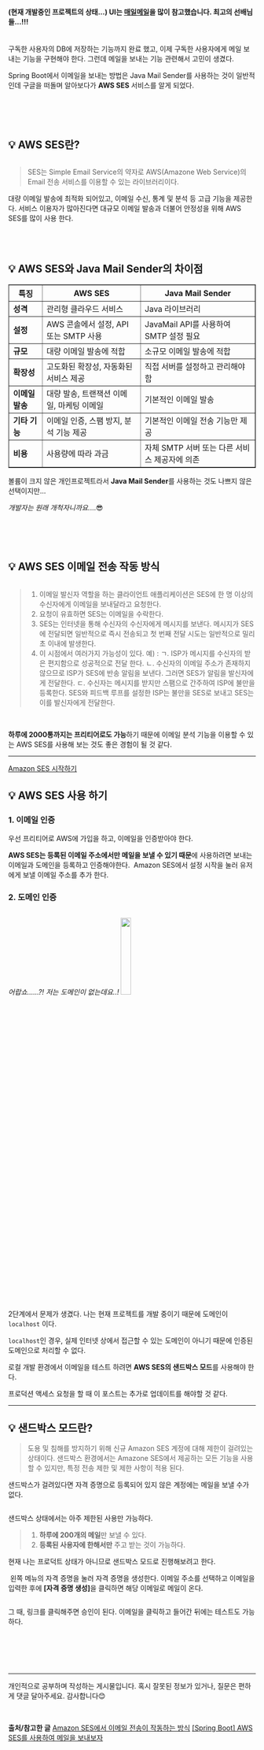 <p><img alt="" src="https://velog.velcdn.com/images/yeonhee314/post/ca458a4d-5b23-4814-95a6-d2d6a97ad7c5/image.gif" /></p>
<h4 id="현재-개발중인-프로젝트의-상태-ui는-매일메일을-많이-참고했습니다-최고의-선배님들">(현재 개발중인 프로젝트의 상태...) UI는 <a href="https://www.maeil-mail.kr/">매일메일</a>을 많이 참고했습니다. 최고의 선배님들...!!!</h4>
<br />
구독한 사용자의 DB에 저장하는 기능까지 완료 했고,
이제 구독한 사용자에게 메일 보내는 기능을 구현해야 한다.
그런데 메일을 보내는 기능 관련해서 고민이 생겼다.
<br />

<p>Spring Boot에서 이메일을 보내는 방법은 Java Mail Sender를 사용하는 것이 일반적인데 
구글을 떠돌며 알아보다가 <strong>AWS SES</strong> 서비스를 알게 되었다.</p>
<p><br /><br /><br /></p>
<h2 id="💡-aws-ses란">💡 AWS SES란?</h2>
<p><img alt="" src="https://velog.velcdn.com/images/yeonhee314/post/5cfb4233-a943-45d1-aac0-1389951d6769/image.png" /></p>
<blockquote>
<p>SES는 Simple Email Service의 약자로 AWS(Amazone Web Service)의 Email 전송 서비스를 이용할 수 있는 라이브러리이다. </p>
</blockquote>
<p>대량 이메일 발송에 최적화 되어있고, 이메일 수신, 통계 및 분석 등 고급 기능을 제공한다.
서비스 이용자가 많아진다면 대규모 이메일 발송과 더불어 안정성을 위해 AWS SES를 많이 사용 한다.</p>
<p><br /><br /></p>
<h2 id="💡-aws-ses와-java-mail-sender의-차이점">💡 AWS SES와 Java Mail Sender의 차이점</h2>
<table border="1" cellpadding="10">
  <thead>
    <tr>
      <th>특징</th>
      <th>AWS SES</th>
      <th>Java Mail Sender</th>
    </tr>
  </thead>
  <tbody>
    <tr>
      <td><strong>성격</strong></td>
      <td>관리형 클라우드 서비스</td>
      <td>Java 라이브러리</td>
    </tr>
    <tr>
      <td><strong>설정</strong></td>
      <td>AWS 콘솔에서 설정, API 또는 SMTP 사용</td>
      <td>JavaMail API를 사용하여 SMTP 설정 필요</td>
    </tr>
    <tr>
      <td><strong>규모</strong></td>
      <td>대량 이메일 발송에 적합</td>
      <td>소규모 이메일 발송에 적합</td>
    </tr>
    <tr>
      <td><strong>확장성</strong></td>
      <td>고도화된 확장성, 자동화된 서비스 제공</td>
      <td>직접 서버를 설정하고 관리해야 함</td>
    </tr>
    <tr>
      <td><strong>이메일 발송</strong></td>
      <td>대량 발송, 트랜잭션 이메일, 마케팅 이메일</td>
      <td>기본적인 이메일 발송</td>
    </tr>
    <tr>
      <td><strong>기타 기능</strong></td>
      <td>이메일 인증, 스팸 방지, 분석 기능 제공</td>
      <td>기본적인 이메일 전송 기능만 제공</td>
    </tr>
    <tr>
      <td><strong>비용</strong></td>
      <td>사용량에 따라 과금</td>
      <td>자체 SMTP 서버 또는 다른 서비스 제공자에 의존</td>
    </tr>
  </tbody>
</table>

<p>볼륨이 크지 않은 개인프로젝트라서 <strong>Java Mail Sender</strong>를 사용하는 것도 나쁘지 않은 선택이지만... </p>
<p><em>개발자는 원래 개척자니까요.</em>...😎</p>
<p><br /><br /><br /></p>
<h2 id="💡-aws-ses-이메일-전송-작동-방식">💡 AWS SES 이메일 전송 작동 방식</h2>
<p><img alt="" src="https://velog.velcdn.com/images/yeonhee314/post/e15f2f22-a318-4809-8378-fb0a2169b5c5/image.png" /></p>
<blockquote>
<ol>
<li>이메일 발신자 역할을 하는 클라이언트 애플리케이션은 SES에 한 명 이상의 수신자에게 이메일을 보내달라고 요청한다.</li>
<li>요청이 유효하면 SES는 이메일을 수락한다.</li>
<li>SES는 인터넷을 통해 수신자의 수신자에게 메시지를 보낸다. 메시지가 SES에 전달되면 일반적으로 즉시 전송되고 첫 번째 전달 시도는 일반적으로 밀리초 이내에 발생한다.</li>
<li>이 시점에서 여러가지 가능성이 있다. 예) :
ㄱ. ISP가 메시지를 수신자의 받은 편지함으로 성공적으로 전달 한다.
ㄴ. 수신자의 이메일 주소가 존재하지 않으므로 ISP가 SES에 반송 알림을 보낸다. 그러면 SES가 알림을 발신자에게 전달한다.
ㄷ. 수신자는 메시지를 받지만 스팸으로 간주하여 ISP에 불만을 등록한다. SES와 피드백 루프를 설정한 ISP는 불만을 SES로 보내고 SES는 이를 발신자에게 전달한다.</li>
</ol>
</blockquote>
<br />

<p><strong>하루에 2000통까지는 프리티어로도 가능</strong>하기 때문에
이메일 분석 기능을 이용할 수 있는 AWS SES를 사용해 보는 것도 좋은 경험이 될 것 같다.
<br /></p>
<hr />

<p><a href="https://aws.amazon.com/ko/ses/getting-started/">Amazon SES 시작하기</a></p>
<h2 id="💡-aws-ses-사용-하기">💡 AWS SES 사용 하기</h2>
<h3 id="1-이메일-인증">1. 이메일 인증</h3>
<p>우선 프리티어로 AWS에 가입을 하고, 이메일을 인증받아야 한다.</p>
<p><strong>AWS SES는 등록된 이메일 주소에서만 메일을 보낼 수 있기 때문</strong>에
사용하려면 보내는 이메일과 도메인을 등록하고 인증해야한다.
<img alt="" src="https://velog.velcdn.com/images/yeonhee314/post/4bf09f5b-f70d-42dc-b5a9-b9c6b231bc0f/image.png" />
Amazon SES에서 설정 시작을 눌러 유저에게 보낼 이메일 주소를 추가 한다.</p>
<h3 id="2-도메인-인증">2. 도메인 인증</h3>
<p><img alt="" src="https://velog.velcdn.com/images/yeonhee314/post/1499b24b-2dd9-450c-a3bb-5068fb5a221e/image.png" /></p>
<p><em>어랍쇼......?! 저는 도메인이 없는데요..!</em>
<img src="https://velog.velcdn.com/images/yeonhee314/post/54294eb1-946f-4233-9451-23f7d20adbea/image.png" width="20%" /></p>
<p>2단계에서 문제가 생겼다. 
나는 현재 프로젝트를 개발 중이기 때문에 도메인이 <code>localhost</code> 이다. </p>
<p><code>localhost</code>인 경우, 실제 인터넷 상에서 접근할 수 있는 도메인이 아니기 때문에 인증된 도메인으로 처리할 수 없다.</p>
<p>로컬 개발 환경에서 이메일을 테스트 하려면 <strong>AWS SES의 샌드박스 모드</strong>를 사용해야 한다. </p>
<p>프로덕션 액세스 요청을 할 때 이 포스트는 추가로 업데이트를 해야할 것 같다.
<br /></p>
<hr />
<h2 id="💡-샌드박스-모드란">💡 샌드박스 모드란?</h2>
<blockquote>
<p>도용 및 침해를 방지하기 위해 신규 Amazon SES 계정에 대해 제한이 걸려있는 상태이다. 
샌드박스 환경에서는 Amazone SES에서 제공하는 모든 기능을 사용할 수 있지만, 특정 전송 제한 및 제한 사항이 적용 된다.</p>
</blockquote>
<p>샌드박스가 걸려있다면 자격 증명으로 등록되어 있지 않은 계정에는 메일을 보낼 수가 없다.</p>
<p><img alt="" src="https://velog.velcdn.com/images/yeonhee314/post/eab496cf-6d3b-44e2-950f-c74fd01b30c3/image.png" /></p>
<p>샌드박스 상태에서는 아주 제한된 사용만 가능하다.</p>
<blockquote>
<ol>
<li><strong>하루에 200개의 메일</strong>만 보낼 수 있다.</li>
<li><strong>등록된 사용자에 한해서만</strong> 주고 받는 것이 가능하다.</li>
</ol>
</blockquote>
<p>현재 나는 프로덕트 상태가 아니므로 샌드박스 모드로 진행해보려고 한다.</p>
<p><img alt="" src="https://velog.velcdn.com/images/yeonhee314/post/f57ff113-3419-40f2-864e-1502d9c380a9/image.png" />
왼쪽 메뉴의 자격 증명을 눌러 자격 증명을 생성한다.
이메일 주소를 선택하고 이메일을 입력한 후에 <strong>[자격 증명 생성]</strong>을 클릭하면 해당 이메일로 메일이 온다.
<br /></p>
<p><img alt="" src="https://velog.velcdn.com/images/yeonhee314/post/66524003-d3e5-42b5-a35c-8a24dcea208f/image.png" /></p>
<p>그 때, 링크를 클릭해주면 승인이 된다.
이메일을 클릭하고 들어간 뒤에는 테스트도 가능 하다.</p>
<p><br /><br /><br /><br /></p>
<hr />
<p>개인적으로 공부하며 작성하는 게시물입니다.
혹시 잘못된 정보가 있거나, 질문은 편하게 댓글 달아주세요.
감사합니다😊</p>
<br />

<p><strong>출처/참고한 글</strong>
<a href="https://docs.aws.amazon.com/ses/latest/dg/send-email-concepts-process.html">Amazon SES에서 이메일 전송이 작동하는 방식</a>
<a href="https://velog.io/@korea3611/aws-ses-%EB%A5%BC-%EC%82%AC%EC%9A%A9%ED%95%98%EC%97%AC-%EB%A9%94%EC%9D%BC%EC%9D%84-%EB%B3%B4%EB%82%B4%EB%B3%B4%EC%9E%90">[Spring Boot] AWS SES를 사용하여 메일을 보내보자</a></p>
